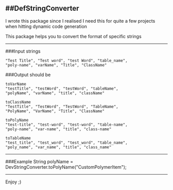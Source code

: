 ##DefStringConverter
---

I wrote this package since I realised 
I need this for quite a few projects when hitting dynamic code generation

This package helps you to convert the format of specific strings  

---

###Input strings


    "Test Title", "Test word", "test Word", "table_name", 
    "poly-name", "varName", "Title", "ClassName"


###Output should be



    toVarName
    "testTitle", "testWord", "testWord", "tableName", 
    "polyName", "varName", "title", "className"

    toClassName
    "TestTitle", "TestWord", "TestWord", "TableName", 
    "PolyName", "VarName", "Title", "ClassName"

    toPolyName
    "test-title", "test-word", "test-word", "table-name", 
    "poly-name", "var-name", "title", "class-name"

    toTableName
    "test_title", "test_word", "test_word", "table_name", 
    "poly_name", "var_name", "title", "class_name"
 
---
###Example
      String polyName = DevStringConverter.toPolyName("CustomPolymerItem");

---
Enjoy ;)